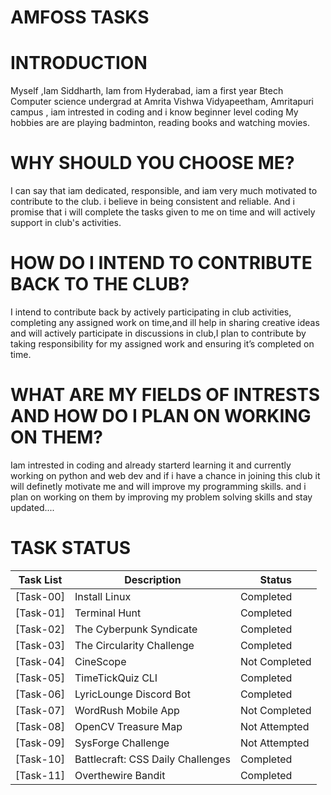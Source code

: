 
# AMFOSS  TASKS
# INTRODUCTION

Myself ,Iam Siddharth, Iam from Hyderabad, iam a first year Btech Computer science undergrad at Amrita Vishwa Vidyapeetham, Amritapuri campus , iam intrested in coding and i know beginner level coding My hobbies are are playing badminton, reading books and watching movies.

# WHY SHOULD YOU CHOOSE ME?

I can say that iam dedicated, responsible, and iam very much motivated to contribute to the club. i believe in being consistent and reliable. And i promise that i will complete the tasks given to me on time and will actively support in club's activities.

# HOW DO I INTEND TO CONTRIBUTE BACK TO THE CLUB?

I intend to contribute back by actively participating in club activities, completing any assigned work on time,and ill help in sharing creative ideas and will actively participate in discussions in club,I plan to contribute by taking responsibility for my assigned work and ensuring it’s completed on time.

# WHAT ARE MY FIELDS OF INTRESTS AND HOW DO I PLAN ON WORKING ON THEM?

Iam intrested in coding and already starterd learning it and currently working on python and web dev and if i have a chance in joining this club it will definetly motivate me and will improve my programming skills. and i plan on working on them by improving my problem solving skills and stay updated....

# TASK STATUS
| Task List | Description | Status |
|-----------|-------------|--------|
| [Task-00] | Install Linux | Completed |
| [Task-01] | Terminal Hunt | Completed |
| [Task-02] | The Cyberpunk Syndicate | Completed |
| [Task-03] | The Circularity Challenge | Completed |
| [Task-04] | CineScope | Not Completed |
| [Task-05] | TimeTickQuiz CLI | Completed |
| [Task-06] | LyricLounge Discord Bot | Completed |
| [Task-07] | WordRush Mobile App | Not Completed |
| [Task-08] | OpenCV Treasure Map | Not Attempted |
| [Task-09] | SysForge Challenge | Not Attempted |
| [Task-10] | Battlecraft: CSS Daily Challenges | Completed |
| [Task-11] | Overthewire Bandit | Completed |

